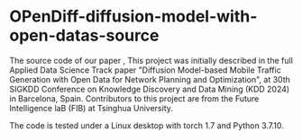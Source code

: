 # OPenDiff-diffusion-model-with-open-datas-source
The source code of our paper ,
This project was initially described in the full Applied Data Science Track paper "Diffusion Model-based Mobile Traffic Generation with Open Data for Network Planning and Optimization", at 30th SIGKDD Conference on Knowledge Discovery and Data Mining (KDD 2024) in Barcelona, Spain. Contributors to this project are from the Future Intelligence laB (FIB) at Tsinghua University.

The code is tested under a Linux desktop with torch 1.7 and Python 3.7.10.
